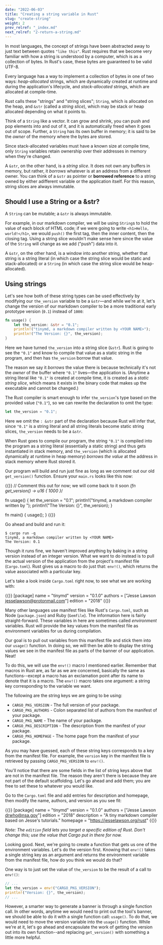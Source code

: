 ```yaml
---
date: "2022-06-03"
title: "Creating a string variable in Rust"
slug: "create-string"
weight: 2
prev_relref: "_index.md"
next_relref: "2-return-a-string.md"
---
```


In most languages, the concept of strings have been abstracted away to just 
text between quotes `"like this"`. Rust requires that we become very familiar 
with how a string is understood by a computer, which is as a collection of 
bytes. In Rust's case, these bytes are guaranteed to be valid UTF-8. 

Every language has a way to implement a collection of bytes in one of two ways: 
*heap-allocated* strings, which are dynamically created at runtime and during 
the application's lifecycle, and *stack-allocated* strings, which are 
allocated at compile-time.

Rust calls these "strings" and "string slices"; `String`, which is allocated 
on the heap, and `&str` (called a *string slice*), which may be stack or heap 
allocated depending on what it points to. 

Think of a `String` like a vector. It can grow and shrink, you can push and pop 
elements into and out of it,  and it is automatically freed when it goes out 
of scope. Further, a `String` has its own buffer in memory; it is said to be 
the *owner* of the memory where the bytes are stored. 

Since stack-allocated variables must have a known size at compile time, 
only `String` variables retain ownership over their addresses in memory when 
they're changed. 

A `&str`, on the other hand, is a *string slice*. It does not own any buffers 
in memory, but rather, it *borrows* whatever is at an address from a different 
owner. You can think of a `&str` as pointer or **borrowed reference** to a 
string owned by either adifferent variable or the application itself. For this 
reason, string slices are always immutable. 

## Should I use a String or a &str?

A `String` can be mutable; a `&str` is always immutable.

For example, in our markdown compiler, we will be using `String`s to hold the 
value of each block of HTML code; if we were going to write 
`<h1>Hello, world!</h1>`, we would `push()` the first tag, then the inner 
content, then the closing tag. Using a string slice wouldn't make sense here 
since the value of the `String` will change as we add ("push") data 
into it. 

A `&str`, on the other hand, is a window into another string, whether that 
string is a string literal (in which case the string slice would be static and 
stack-allocated) or a `String` (in which case the string slice would be 
heap-allocated).

## Using strings

Let's see how both of these string types can be used effectively by modifying 
our `the_version` variable to be a `&str`&mdash;and while we're at it, let's change 
the version of our markdown compiler to be a more traditional early prototype 
version (`0.1`) instead of `1000`:

```rust
fn usage() {
    let the_version: &str = "0.1";
    println!("tinymd, a markdown compiler written by <YOUR NAME>");
    println!("The Version: {}", the_version);
}
```

Here we have turned `the_version` into a string slice (`&str`). Rust is going to 
see the `"0.1"` and know to compile that value as a static string in the program, 
and then has `the_version` borrow that value. 

The reason we say it *borrows* the value there is because technically it's not 
the *owner* of the buffer where `"0.1"` lives&mdash;the application is. 
(Anytime a string literal like `"0.1"` is created at compile time, it is 
created as a *static string slice*, which means it exists in the binary 
code that makes up the executable and cannot be changed.)

The Rust compiler is smart enough to infer `the_version`'s type based on 
the provided value (`"0.1"`), so we can rewrite the declaration to omit the type:

```rust {linenostart=2}
let the_version = "0.1";
```

Here we omit the `: &str` part of the declaration because Rust will infer that, 
since `"0.1"` is a string literal and all string literals become static string \
slices, `the_version` needs to be a `&str`.

When Rust goes to compile our program, the string `"0.1"` is compiled into the 
program as a string literal (essentially a static string) and thus gets 
instantiated in stack memory, and `the_version` (which is allocated dynamically 
at runtime in heap memory) *borrows the value* at the address in stack memory 
where Rust stored it.

Our program will build and run just fine as long as we comment out our old 
`get_version()` function. Ensure your `main.rs` looks like this now:

{{<codecaption lang="rust" title="main.rs">}}
// Comment this out for now; we will come back to it soon
/*fn get_version() -> u16 {
    1000
}*/

fn usage() {
    let the_version = "0.1";
    println!("tinymd, a markdown compiler written by <YOUR NAME>");
    println!("The Version: {}", the_version);
}

fn main() {
    usage();
}
{{</codecaption>}}

Go ahead and build and run it:

```
$ cargo run -q
tinymd, a markdown compiler written by <YOUR NAME>
The Version: 0.1
```

Though it runs fine, we haven't improved anything by baking in a string version 
instead of an integer version. What we want to do instead is to pull the actual 
version of the application from the project's manifest file (`Cargo.toml`). Rust 
gives us a macro to do just that: `env!()`, which returns the value associated 
with a particular key.

Let's take a look inside `Cargo.toml` right now, to see what we are working with:

{{<codecaption lang="toml" title="Cargo.toml">}}
[package]
name = "tinymd"
version = "0.1.0"
authors = ["Jesse Lawson <jesselawson@protonmail.com>"]
edition = "2018"
{{</codecaption>}}

Many other languages use manifest files like Rust's `Cargo.toml`, such as Node 
(`package.json`) and Ruby (`Gemfile`). The information here is fairly 
straight-forward. These variables in here are sometimes called *environment* 
variables. Rust will provide the key values from the manifest file as environment 
variables for us during compilation.

Our goal is to pull out variables from this manifest file and stick them into our 
`usage()` function. In doing so, we will then be able to display the string values
we see in the manifest file as parts of the banner of our application. Neat!

To do this, we will use the `env!()` macro I mentioned earlier. Remember that 
macros in Rust are, as far as we are concerned, basically the same as 
functions--except a macro has an exclamation point after its name to denote 
that it is a macro. The `env!()` macro takes one argument: a string 
key corresponding to the variable we want. 

The following are the string keys we are going to be using:

* `CARGO_PKG_VERSION` - The full version of your package.
* `CARGO_PKG_AUTHORS` - Colon separated list of authors from the manifest of 
your package.
* `CARGO_PKG_NAME` - The name of your package.
* `CARGO_PKG_DESCRIPTION` - The description from the manifest of your package.
* `CARGO_PKG_HOMEPAGE` - The home page from the manifest of your package.

As you may have guessed, each of these string keys corresponds to a key from 
the manifest file. For example, the `version` key in the manifest file is retrieved 
by passing `CARGO_PKG_VERSION` to `env!()`. 

You'll notice that there are some fields in the list of string keys above that 
are not in the manifest file. The reason they aren't there is because they 
are not part of the default scaffolding. Let's go ahead and add them; you are free 
to set these to whatever you would like.

Go to the `Cargo.toml` file and add entries for description and homepage, then
modify the name, authors, and version as you see fit:

{{<codecaption lang="toml" title="Cargo.toml">}}
[package]
name = "tinymd"
version = "0.1.0"
authors = ["Jesse Lawson <drwho@nsa.gov>"]
edition = "2018"
description = "A tiny markdown compiler based on Jesse's tutorials."
homepage = "https://jesselawson.org/rust"
{{</codecaption>}}

*Note: The `edition` field lets you target a specific edition of Rust. Don't 
change this; use the value that Cargo put in there for now.*

Looking good. Next, we're going to create a function that gets us one of the 
environment variables. Let's do the version first. Knowing that `env!()` takes a 
single string key as an argument and returns the environment variable from the 
manifest file, how do you think we would do that?

One way is to just set the value of `the_version` to be the result of a call to 
`env!()`:

```rust
// ...
let the_version = env!("CARGO_PKG_VERSION");
println!("Version: {}", the_version);
// ...
```

However, a smarter way to generate a banner is through a single function call. In 
other words, anytime we would need to print out the tool's banner, we should be 
able to do it with a single function call: `usage()`. To do that, we would need 
to move the version variable into the `usage()` function. While we're at it, 
let's go ahead and encapsulate the work of getting the version out into its 
own function--and replacing `get_version()` with something a little more helpful.